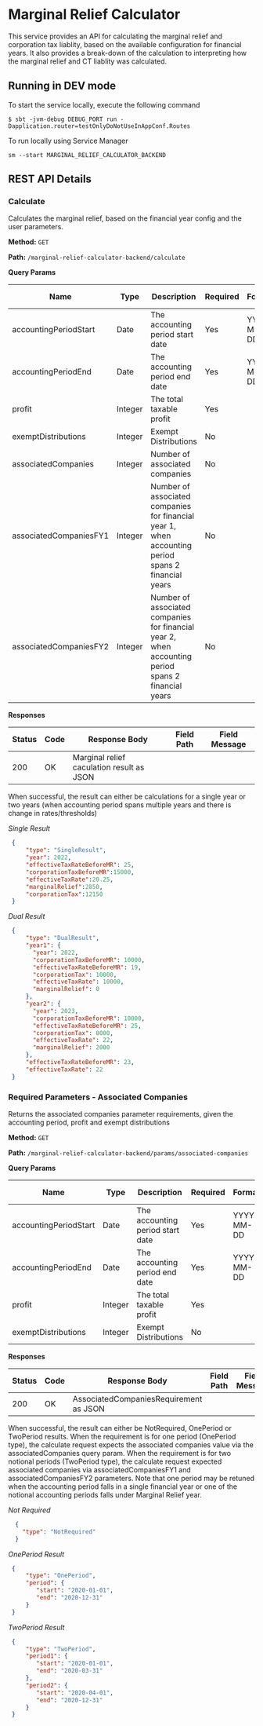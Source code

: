 # Marginal Relief Calculator

This service provides an API for calculating the marginal relief and corporation tax liablity, based on the available configuration for financial years. It
also provides a break-down of the calculation to interpreting how the marginal relief and CT liablity was calculated.

## Running in DEV mode

To start the service locally, execute the following command

```$ sbt -jvm-debug DEBUG_PORT run -Dapplication.router=testOnlyDoNotUseInAppConf.Routes ```

To run locally using Service Manager

```sm --start MARGINAL_RELIEF_CALCULATOR_BACKEND```

## REST API Details

### Calculate

Calculates the marginal relief, based on the financial year config and the user parameters.

**Method:** `GET`

**Path:** `/marginal-relief-calculator-backend/calculate`

**Query Params**

|Name|Type|Description|Required|Format|Example Value|
|----|----|-----------|--------|------|-------------|
|accountingPeriodStart|Date|The accounting period start date|Yes|YYYY-MM-DD|2023-01-01|
|accountingPeriodEnd|Date|The accounting period end date|Yes|YYYY-MM-DD|2023-01-01|
|profit|Integer|The total taxable profit|Yes||100000|
|exemptDistributions|Integer|Exempt Distributions|No||10000|
|associatedCompanies|Integer|Number of associated companies|No||1|
|associatedCompaniesFY1|Integer|Number of associated companies for financial year 1, when accounting period spans 2 financial years|No||1|
|associatedCompaniesFY2|Integer|Number of associated companies for financial year 2, when accounting period spans 2 financial years|No||1|

**Responses**

|Status|Code|Response Body|Field Path|Field Message|
|------|----|-------------|----------|-------------|
|200| OK| Marginal relief caculation result as JSON| | |

When successful, the result can either be calculations for a single year or two years (when accounting period spans multiple years and there is change in rates/thresholds)

*Single Result*

```json
 {
     "type": "SingleResult",
     "year": 2022,
     "effectiveTaxRateBeforeMR": 25,
     "corporationTaxBeforeMR":15000,
     "effectiveTaxRate":20.25,
     "marginalRelief":2850,
     "corporationTax":12150
 }
 ```
 *Dual Result*

 ```json
  {
      "type": "DualResult",
      "year1": {
        "year": 2022,
        "corporationTaxBeforeMR": 10000,
        "effectiveTaxRateBeforeMR": 19,
        "corporationTax": 10000,
        "effectiveTaxRate": 10000,
        "marginalRelief": 0
      },
      "year2": {
        "year": 2023,
        "corporationTaxBeforeMR": 10000,
        "effectiveTaxRateBeforeMR": 25,
        "corporationTax": 8000,
        "effectiveTaxRate": 22,
        "marginalRelief": 2000
      },
      "effectiveTaxRateBeforeMR": 23,
      "effectiveTaxRate": 22
  }
  ```

### Required Parameters - Associated Companies

Returns the associated companies parameter requirements, given the accounting period, profit and exempt distributions

**Method:** `GET`

**Path:** `/marginal-relief-calculator-backend/params/associated-companies`

**Query Params**

|Name|Type|Description|Required|Format|Example Value|
|----|----|-----------|--------|------|-------------|
|accountingPeriodStart|Date|The accounting period start date|Yes|YYYY-MM-DD|2023-01-01|
|accountingPeriodEnd|Date|The accounting period end date|Yes|YYYY-MM-DD|2023-01-01|
|profit|Integer|The total taxable profit|Yes||100000|
|exemptDistributions|Integer|Exempt Distributions|No||10000|

**Responses**

|Status|Code|Response Body|Field Path|Field Message|
|------|----|-------------|----------|-------------|
|200| OK| AssociatedCompaniesRequirement as JSON| | |

When successful, the result can either be NotRequired, OnePeriod or TwoPeriod results. When the requirement is for one period (OnePeriod type), the calculate request expects the associated companies
value via the associatedCompanies query param. When the requirement is for two notional periods (TwoPeriod type), the calculate request expected associated companies via associatedCompaniesFY1
and associatedCompaniesFY2 parameters. Note that one period may be retuned when the accounting period falls in a single financial year or one of the notional accounting periods falls under
Marginal Relief year.

*Not Required*

```json
  {
    "type": "NotRequired"
  }
```

*OnePeriod Result*

```json
 {
     "type": "OnePeriod",
     "period": {
        "start": "2020-01-01",
        "end": "2020-12-31"
     }
 }
 ```
 *TwoPeriod Result*

 ```json
  {
      "type": "TwoPeriod",
      "period1": {
         "start": "2020-01-01",
         "end": "2020-03-31"
      },
      "period2": {
         "start": "2020-04-01",
         "end": "2020-12-31"
      }
  }
  ```

